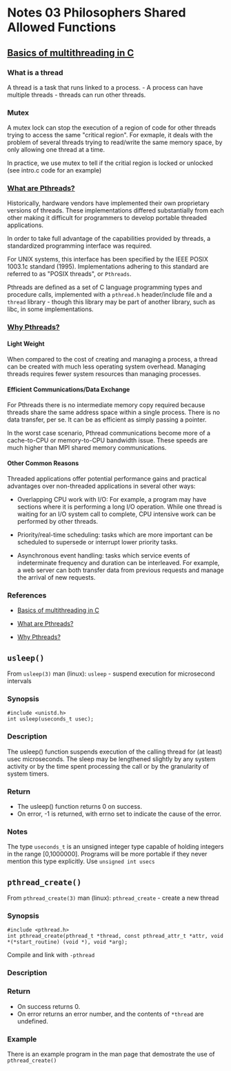# Notes 03 Philosophers Shared Allowed Functions

## [Basics of multithreading in C](https://dev.to/quantumsheep/basics-of-multithreading-in-c-4pam)

### What is a thread
A thread is a task that runs linked to a process. 
    - A process can have multiple threads
	- threads can run other threads.

### Mutex

A mutex lock can stop the execution of a region of code for other threads trying to access the same "critical region". For exmaple, it deals with the problem of several threads trying to read/write the same memory space, by only allowing one thread at a time.

In practice, we use mutex to tell if the critial region is locked or unlocked (see intro.c code for an example)

### [What are Pthreads?](https://hpc-tutorials.llnl.gov/posix/what_are_pthreads/)
Historically, hardware vendors have implemented their own proprietary versions of threads. These implementations differed substantially from each other making it difficult for programmers to develop portable threaded applications.

In order to take full advantage of the capabilities provided by threads, a standardized programming interface was required.

For UNIX systems, this interface has been specified by the IEEE POSIX 1003.1c standard (1995). Implementations adhering to this standard are referred to as "POSIX threads", or `Pthreads`.

Pthreads are defined as a set of C language programming types and procedure calls, implemented with a `pthread.h` header/include file and a `thread` library - though this library may be part of another library, such as libc, in some implementations.

### [Why Pthreads?](https://hpc-tutorials.llnl.gov/posix/why_pthreads/)
#### Light Weight

When compared to the cost of creating and managing a process, a thread can be created with much less operating system overhead. Managing threads requires fewer system resources than managing processes.

#### Efficient Communications/Data Exchange
For Pthreads there is no intermediate memory copy required because threads share the same address space within a single process. There is no data transfer, per se. It can be as efficient as simply passing a pointer.

In the worst case scenario, Pthread communications become more of a cache-to-CPU or memory-to-CPU bandwidth issue. These speeds are much higher than MPI shared memory communications.

#### Other Common Reasons
Threaded applications offer potential performance gains and practical advantages over non-threaded applications in several other ways:

+ Overlapping CPU work with I/O: For example, a program may have sections where it is performing a long I/O operation. While one thread is waiting for an I/O system call to complete, CPU intensive work can be performed by other threads.

+ Priority/real-time scheduling: tasks which are more important can be scheduled to supersede or interrupt lower priority tasks.

+ Asynchronous event handling: tasks which service events of indeterminate frequency and duration can be interleaved. For example, a web server can both transfer data from previous requests and manage the arrival of new requests.

### References
* [Basics of multithreading in C](https://dev.to/quantumsheep/basics-of-multithreading-in-c-4pam)

* [What are Pthreads?](https://hpc-tutorials.llnl.gov/posix/what_are_pthreads/)
* [Why Pthreads?](https://hpc-tutorials.llnl.gov/posix/why_pthreads/)
## `usleep()`
From `usleep(3)` man (linux):
`usleep` - suspend execution for microsecond intervals

### Synopsis
```{C}
#include <unistd.h>
int usleep(useconds_t usec);
```
### Description
The usleep() function suspends execution of the calling thread for (at least) usec microseconds. The sleep may be lengthened slightly by any system activity or by the time spent processing the call or by the granularity of system timers.
### Return 
+ The usleep() function returns 0 on success.
+ On error, -1 is returned, with errno set to indicate the cause of the error.
### Notes
The type `useconds_t` is an unsigned integer type capable of holding integers in the range [0,1000000]. Programs will be more portable if they never mention this type explicitly. Use `unsigned int usecs`

## `pthread_create()`
From `pthread_create(3)` man (linux): 
`pthread_create` - create a new thread
### Synopsis
```{C}
#include <pthread.h>
int pthread_create(pthread_t *thread, const pthread_attr_t *attr, void *(*start_routine) (void *), void *arg);
```
Compile and link with `-pthread`
### Description
### Return
+ On success returns 0. 
+ On error returns an error number, and the contents of `*thread` are undefined.

### Example
There is an example program in the man page that demostrate the use of `pthread_create()`
